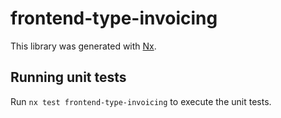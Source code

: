 # frontend-type-invoicing

This library was generated with [Nx](https://nx.dev).

## Running unit tests

Run `nx test frontend-type-invoicing` to execute the unit tests.
